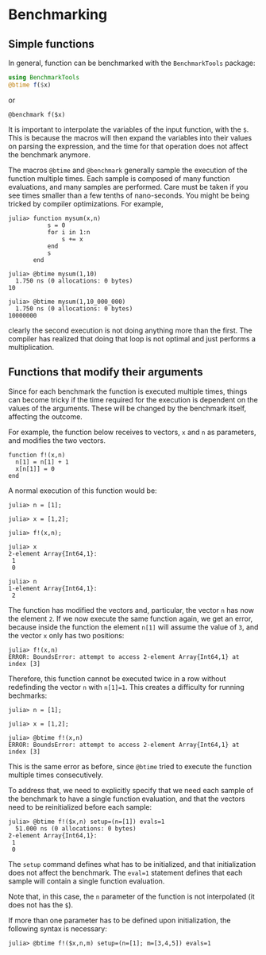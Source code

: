
# Benchmarking

## Simple functions

In general, function can be benchmarked with the `BenchmarkTools` package:

```julia
using BenchmarkTools
@btime f($x)

```
or
```
@benchmark f($x)
```

It is important to interpolate the variables of the input function, with the `$`. This is because the macros will then expand the variables into their values on parsing the expression, and the time for that operation does not affect the benchmark anymore.   

The macros `@btime` and `@benchmark` generally sample the execution of the function multiple times. Each sample is composed of many function evaluations, and many samples are performed. Care must be taken if you see times smaller than a few tenths of nano-seconds. You might be being tricked by compiler optimizations. For example,

```julia-repl
julia> function mysum(x,n)
           s = 0
           for i in 1:n
               s += x
           end
           s
       end

julia> @btime mysum(1,10)
  1.750 ns (0 allocations: 0 bytes)
10

julia> @btime mysum(1,10_000_000)
  1.750 ns (0 allocations: 0 bytes)
10000000

```
clearly the second execution is not doing anything more than the first.  The compiler has realized that doing that loop is not optimal and just performs a multiplication.  

## Functions that modify their arguments

Since for each benchmark the function is executed multiple times, things can become tricky if the time required for the execution is dependent on the values of the arguments. These will be changed by the benchmark itself, affecting the outcome.  

For example, the function below receives to vectors, `x` and `n` as parameters, and modifies the two vectors. 

```julia-repl
function f!(x,n)
  n[1] = n[1] + 1
  x[n[1]] = 0
end
```

A normal execution of this function would be:

```julia-repl
julia> n = [1];

julia> x = [1,2];

julia> f!(x,n);

julia> x
2-element Array{Int64,1}:
 1
 0

julia> n
1-element Array{Int64,1}:
 2

```

The function has modified the vectors and, particular, the vector `n` has now the element `2`. If we now execute the same function again, we get an error, because inside the function the element `n[1]` will assume the value of `3`, and the vector `x` only has two positions:

```julia-repl
julia> f!(x,n)
ERROR: BoundsError: attempt to access 2-element Array{Int64,1} at index [3]

```

Therefore, this function cannot be executed twice in a row without redefinding the vector `n` with `n[1]=1`. This creates a difficulty for running bechmarks:

```julia-repl
julia> n = [1];

julia> x = [1,2];

julia> @btime f!(x,n)
ERROR: BoundsError: attempt to access 2-element Array{Int64,1} at index [3]

```

This is the same error as before, since `@btime` tried to execute the function multiple times consecutively. 

To address that, we need to explicitly specify that we need each sample of the benchmark to have a single function evaluation, and that the vectors need to be reinitialized before each sample:

```julia-repl
julia> @btime f!($x,n) setup=(n=[1]) evals=1
  51.000 ns (0 allocations: 0 bytes)
2-element Array{Int64,1}:
 1
 0

```

The `setup` command defines what has to be initialized, and that initialization does not affect the benchmark. The `eval=1` statement defines that each sample will contain a single function evaluation. 

Note that, in this case, the `n` parameter of the function is not interpolated (it does not has the `$`). 

If more than one parameter has to be defined upon initialization, the following syntax is necessary: 

```julia-repl
julia> @btime f!($x,n,m) setup=(n=[1]; m=[3,4,5]) evals=1

```



